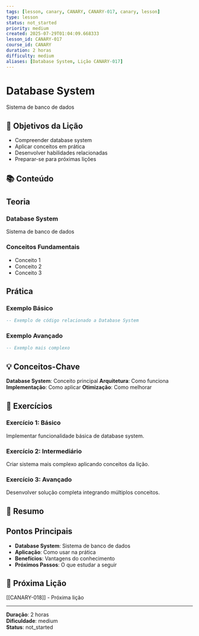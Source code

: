 ```yaml
---
tags: [lesson, canary, CANARY, CANARY-017, canary, lesson]
type: lesson
status: not_started
priority: medium
created: 2025-07-29T01:04:09.668333
lesson_id: CANARY-017
course_id: CANARY
duration: 2 horas
difficulty: medium
aliases: [Database System, Lição CANARY-017]
---
```


# Database System

Sistema de banco de dados

## 🎯 Objetivos da Lição

- Compreender database system
- Aplicar conceitos em prática
- Desenvolver habilidades relacionadas
- Preparar-se para próximas lições

## 📚 Conteúdo


## Teoria

### Database System
Sistema de banco de dados

### Conceitos Fundamentais
- Conceito 1
- Conceito 2
- Conceito 3

## Prática

### Exemplo Básico
```lua
-- Exemplo de código relacionado a Database System
```

### Exemplo Avançado
```lua
-- Exemplo mais complexo
```


## 💡 Conceitos-Chave

**Database System**: Conceito principal
**Arquitetura**: Como funciona
**Implementação**: Como aplicar
**Otimização**: Como melhorar

## 🧪 Exercícios


### Exercício 1: Básico
Implementar funcionalidade básica de database system.

### Exercício 2: Intermediário
Criar sistema mais complexo aplicando conceitos da lição.

### Exercício 3: Avançado
Desenvolver solução completa integrando múltiplos conceitos.


## 📝 Resumo


## Pontos Principais

- **Database System**: Sistema de banco de dados
- **Aplicação**: Como usar na prática
- **Benefícios**: Vantagens do conhecimento
- **Próximos Passos**: O que estudar a seguir


## 🔗 Próxima Lição

[[CANARY-018]] - Próxima lição

---

**Duração**: 2 horas  
**Dificuldade**: medium  
**Status**: not_started
